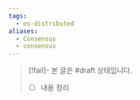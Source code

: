 ```yaml
---
tags:
  - os-distributed
aliases:
  - Consensus
  - consensus
---
```

> [!fail]- 본 글은 #draft 상태입니다.
> - [ ] 내용 정리